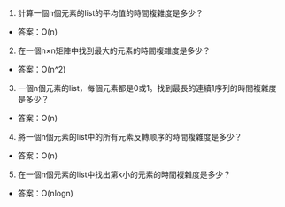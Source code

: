 

1. 計算一個n個元素的list的平均值的時間複雜度是多少？
- 答案：O(n)

2. 在一個n×n矩陣中找到最大的元素的時間複雜度是多少？
- 答案：O(n^2)

3. 一個n個元素的list，每個元素都是0或1。找到最長的連續1序列的時間複雜度是多少？
- 答案：O(n)

4. 將一個n個元素的list中的所有元素反轉顺序的時間複雜度是多少？
- 答案：O(n)

5. 在一個n個元素的list中找出第k小的元素的時間複雜度是多少？
- 答案：O(nlogn)